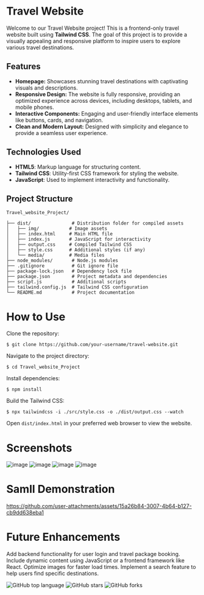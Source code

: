 # Travel Website

Welcome to our Travel Website project! This is a frontend-only travel website built using **Tailwind CSS**. The goal of this project is to provide a visually appealing and responsive platform to inspire users to explore various travel destinations.

## Features

- **Homepage:** Showcases stunning travel destinations with captivating visuals and descriptions.
- **Responsive Design:** The website is fully responsive, providing an optimized experience across devices, including desktops, tablets, and mobile phones.
- **Interactive Components:** Engaging and user-friendly interface elements like buttons, cards, and navigation.
- **Clean and Modern Layout:** Designed with simplicity and elegance to provide a seamless user experience.

## Technologies Used

- **HTML5**: Markup language for structuring content.
- **Tailwind CSS**: Utility-first CSS framework for styling the website.
- **JavaScript**: Used to implement interactivity and functionality.

## Project Structure
```
Travel_website_Project/

├── dist/               # Distribution folder for compiled assets
│   ├── img/           # Image assets
│   ├── index.html     # Main HTML file
│   ├── index.js       # JavaScript for interactivity
│   ├── output.css     # Compiled Tailwind CSS
│   ├── style.css      # Additional styles (if any)
│   └── media/         # Media files
├── node_modules/       # Node.js modules
├── .gitignore          # Git ignore file
├── package-lock.json   # Dependency lock file
├── package.json        # Project metadata and dependencies
├── script.js           # Additional scripts
├── tailwind.config.js  # Tailwind CSS configuration
└── README.md           # Project documentation
```


# How to Use

Clone the repository:
```
$ git clone https://github.com/your-username/travel-website.git
```

Navigate to the project directory:
```
$ cd Travel_website_Project
```
Install dependencies:
```
$ npm install
```
Build the Tailwind CSS:
```
$ npx tailwindcss -i ./src/style.css -o ./dist/output.css --watch
```
Open `dist/index.html` in your preferred web browser to view the website.

# Screenshots
![image](https://github.com/user-attachments/assets/73dc7754-a1ca-4d61-96a6-8994236546d2)
![image](https://github.com/user-attachments/assets/99d6e6e2-e012-49ab-9c5f-dadeb1471792)
![image](https://github.com/user-attachments/assets/bea56750-22b1-4f08-af05-c5fb5832f33c)
![image](https://github.com/user-attachments/assets/10430cae-4564-46e4-96fd-561f27a86ab2)

# Samll Demonstration


https://github.com/user-attachments/assets/15a26b84-3007-4b64-b127-cb9dd638eba1






# Future Enhancements
Add backend functionality for user login and travel package booking.
Include dynamic content using JavaScript or a frontend framework like React.
Optimize images for faster load times.
Implement a search feature to help users find specific destinations.

![GitHub top language](https://img.shields.io/github/languages/top/rohitgargRG/Travel_website_Project)
![GitHub stars](https://img.shields.io/github/stars/rohitgargRG/Travel_website_Project?style=social)
![GitHub forks](https://img.shields.io/github/forks/rohitgargRG/Travel_website_Project?style=social)
